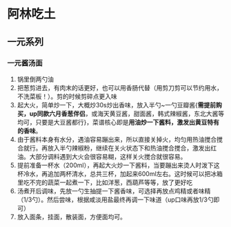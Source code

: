 # 阿林吃土

## 一元系列

### 一元酱汤面
1. 锅里倒两勺油
2. 把葱剪进去，有肉末的话更好，也可以用香肠代替（用剪刀剪可以节约用水，不洗菜板！）。剪的时候剪碎点更入味
3. 起大火，简单炒一下，大概炒30s炒出香味，放入半勺~一勺豆瓣酱{**需提前购买，up同款六月香葱伴侣**，或海天黄豆酱，甜面酱，韩式辣椒酱，东北大酱等均可，只要是大豆酱都行}，菜谱核心即是**用油炒一下酱料，激发出黄豆特有的香味**。
4. 由于酱料本身有水分，遇油容易蹦出来，所以直接关掉火，均匀用热油搅合搅合就行。再放入半勺辣椒粉，继续在关火状态下和热油搅合搅合，激发出红油。大部分调料遇到大火会很容易糊，这样关火搅合就很容易。
5. 提前准备一杯水（200ml），再起大火炒一下酱料，当要蹦出来烫人时泼下这杯冷水，再追加两杯清水，总共三杯，加起来600ml左右。这时候可以把冰箱里吃不完的蔬菜一起煮一下，比如洋葱，西葫芦等等，放了更好吃
6. 汤煮开后调味，先放一勺生抽提一下酱香味，可选择再放点鸡精或者味精（1/3勺）。然后尝味，根据咸淡用盐最终再调一下味道（up口味再放1/3勺即可）
7. 放入面条，挂面，散装面，方便面均可。